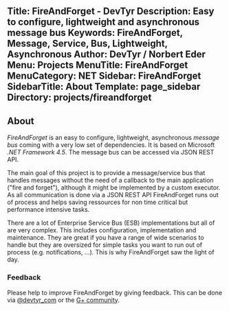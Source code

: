 Title: FireAndForget - DevTyr
Description: Easy to configure, lightweight and asynchronous message bus
Keywords: FireAndForget, Message, Service, Bus, Lightweight, Asynchronous
Author: DevTyr / Norbert Eder
Menu: Projects
MenuTitle: FireAndForget
MenuCategory: NET
Sidebar: FireAndForget
SidebarTitle: About
Template: page_sidebar
Directory: projects/fireandforget
-----

## About

*FireAndForget* is an easy to configure, lightweight, asynchronous *message bus* coming with a very low set of dependencies. It is based on Microsoft *.NET Framework 4.5*. The message bus can be accessed via JSON REST API.

The main goal of this project is to provide a message/service bus that handles messages without the need of a callback to the main application ("fire and forget"), although it might be implemented by a custom executor. As all communication is done via a JSON REST API FireAndForget runs out of process and helps saving ressources for non time critical but performance intensive tasks.

There are a lot of Enterprise Service Bus (ESB) implementations but all of are very complex. This includes configuration, implementation and maintenance. They are great if you have a range of wide scenarios to handle but they are oversized for simple tasks you want to run out of process (e.g. notifications, ...). This is why FireAndForget saw the light of day.

### Feedback

Please help to improve FireAndForget by giving feedback. This can be done via [@devtyr_com](https://twitter.com/devtyr_com "@devtyr_com") or the [G+ community](https://plus.google.com/u/0/communities/101936208491451882859 "DevTyr G+ community").

